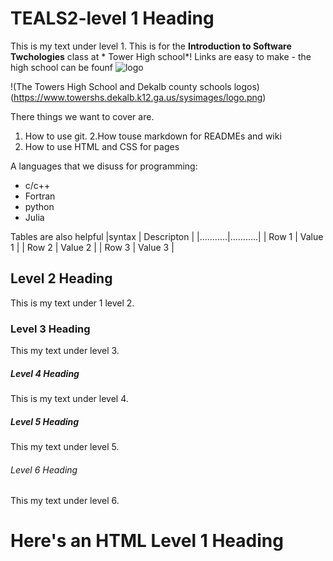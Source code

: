 # TEALS2-level 1 Heading

  This is my text under level 1. This is for the  **Introduction to Software Twchologies** class at * Tower High school*! Links are easy to make - the high school can be founf ![logo](https://user-images.githubusercontent.com/114593218/192844942-2fe7f821-cad9-4c03-b0cf-30efe7f88366.png)

!(The Towers High School and Dekalb county schools logos) (https://www.towershs.dekalb.k12.ga.us/sysimages/logo.png)

There things we want to cover are.
1. How to use git.
2.How touse markdown for READMEs and wiki
3. How to use HTML and CSS for pages

A languages that we disuss for programming:
- c/c++
- Fortran
- python
- Julia

Tables are also helpful 
|syntax | Descripton |
|...........|...........|
| Row 1 | Value 1 |
| Row 2 | Value 2 |
| Row 3 | Value 3 |

## Level 2  Heading 

This is my text under 1 level 2.

### Level 3 Heading

This my text under level 3.

##### Level 4 Heading 

This is my text under level 4.

##### Level 5 Heading 

This my text under level 5.

###### Level 6 Heading 

This my text under level 6.

<H1>Here's an HTML Level 1 Heading</H1>
